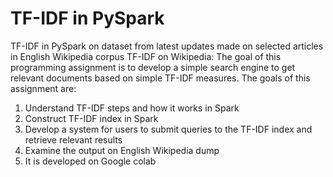 # TF-IDF in PySpark
TF-IDF in PySpark on dataset from latest updates made on selected articles in English Wikipedia corpus
TF-IDF on Wikipedia:
The goal of this programming assignment is to develop a simple search engine to get relevant documents based on simple TF-IDF measures. The goals of this assignment are:
1. Understand TF-IDF steps and how it works in Spark
2. Construct TF-IDF index in Spark
3. Develop a system for users to submit queries to the TF-IDF index and retrieve
relevant results
4. Examine the output on English Wikipedia dump
5. It is developed on Google colab
